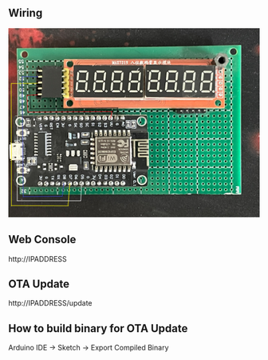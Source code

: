 
## Wiring
![wiring](diagram.jpg)

## Web Console
http://IPADDRESS

## OTA Update
http://IPADDRESS/update

## How to build binary for OTA Update
Arduino IDE -> Sketch -> Export Compiled Binary